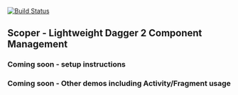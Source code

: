 [![Build Status](https://travis-ci.org/bgogetap/Scoper.svg?branch=master)](https://travis-ci.org/bgogetap/Scoper)

## Scoper - Lightweight Dagger 2 Component Management

### Coming soon - setup instructions

### Coming soon - Other demos including Activity/Fragment usage
